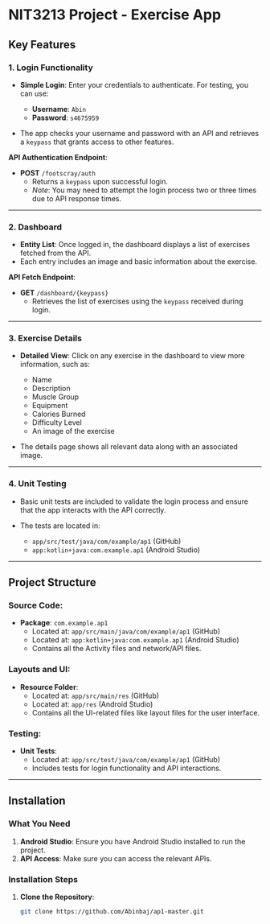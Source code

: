 # NIT3213 Project - Exercise App

## Key Features

### 1. **Login Functionality**
- **Simple Login**: Enter your credentials to authenticate. For testing, you can use:
  - **Username**: `Abin`
  - **Password**: `s4675959`
  
- The app checks your username and password with an API and retrieves a `keypass` that grants access to other features.

**API Authentication Endpoint**:
- **POST** `/footscray/auth`
  - Returns a `keypass` upon successful login.
  - _Note_: You may need to attempt the login process two or three times due to API response times.

---

### 2. **Dashboard**
- **Entity List**: Once logged in, the dashboard displays a list of exercises fetched from the API.
- Each entry includes an image and basic information about the exercise.

**API Fetch Endpoint**:
- **GET** `/dashboard/{keypass}`
  - Retrieves the list of exercises using the `keypass` received during login.

---

### 3. **Exercise Details**
- **Detailed View**: Click on any exercise in the dashboard to view more information, such as:
  - Name
  - Description
  - Muscle Group
  - Equipment
  - Calories Burned
  - Difficulty Level
  - An image of the exercise
  
- The details page shows all relevant data along with an associated image.

---

### 4. **Unit Testing**
- Basic unit tests are included to validate the login process and ensure that the app interacts with the API correctly.

- The tests are located in:
  - `app/src/test/java/com/example/ap1` (GitHub)
  - `app:kotlin+java:com.example.ap1` (Android Studio)

---

## Project Structure

### **Source Code**:
- **Package**: `com.example.ap1`
  - Located at: `app/src/main/java/com/example/ap1` (GitHub)
  - Located at: `app:kotlin+java:com.example.ap1` (Android Studio)
  - Contains all the Activity files and network/API files.

### **Layouts and UI**:
- **Resource Folder**:
  - Located at: `app/src/main/res` (GitHub)
  - Located at: `app/res` (Android Studio)
  - Contains all the UI-related files like layout files for the user interface.

### **Testing**:
- **Unit Tests**:
  - Located at: `app/src/test/java/com/example/ap1` (GitHub)
  - Includes tests for login functionality and API interactions.

---

## Installation

### What You Need
1. **Android Studio**: Ensure you have Android Studio installed to run the project.
2. **API Access**: Make sure you can access the relevant APIs.

### Installation Steps
1. **Clone the Repository**:
   ```bash
   git clone https://github.com/Abinbaj/ap1-master.git
